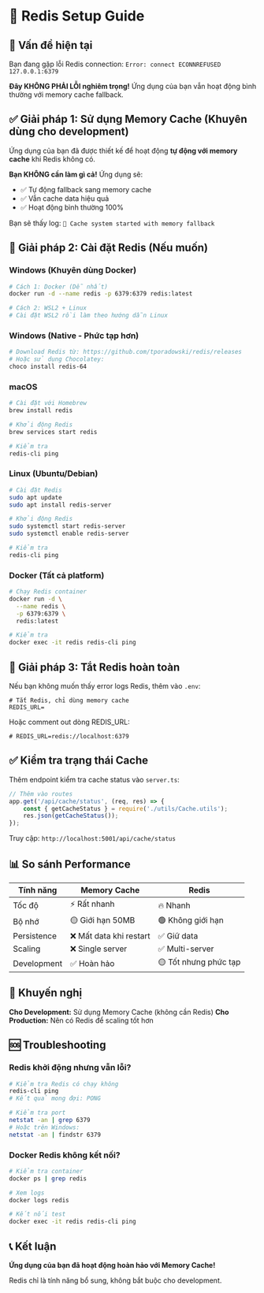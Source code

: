 # 🔴 Redis Setup Guide

## 🚨 Vấn đề hiện tại
Bạn đang gặp lỗi Redis connection: `Error: connect ECONNREFUSED 127.0.0.1:6379`

**Đây KHÔNG PHẢI LỖI nghiêm trọng!** Ứng dụng của bạn vẫn hoạt động bình thường với memory cache fallback.

## ✅ Giải pháp 1: Sử dụng Memory Cache (Khuyên dùng cho development)

Ứng dụng của bạn đã được thiết kế để hoạt động **tự động với memory cache** khi Redis không có. 

**Bạn KHÔNG cần làm gì cả!** Ứng dụng sẽ:
- ✅ Tự động fallback sang memory cache
- ✅ Vẫn cache data hiệu quả
- ✅ Hoạt động bình thường 100%

Bạn sẽ thấy log: `🔄 Cache system started with memory fallback`

## 🔧 Giải pháp 2: Cài đặt Redis (Nếu muốn)

### Windows (Khuyên dùng Docker)

```bash
# Cách 1: Docker (Dễ nhất)
docker run -d --name redis -p 6379:6379 redis:latest

# Cách 2: WSL2 + Linux
# Cài đặt WSL2 rồi làm theo hướng dẫn Linux
```

### Windows (Native - Phức tạp hơn)

```bash
# Download Redis từ: https://github.com/tporadowski/redis/releases
# Hoặc sử dụng Chocolatey:
choco install redis-64
```

### macOS

```bash
# Cài đặt với Homebrew
brew install redis

# Khởi động Redis
brew services start redis

# Kiểm tra
redis-cli ping
```

### Linux (Ubuntu/Debian)

```bash
# Cài đặt Redis
sudo apt update
sudo apt install redis-server

# Khởi động Redis
sudo systemctl start redis-server
sudo systemctl enable redis-server

# Kiểm tra
redis-cli ping
```

### Docker (Tất cả platform)

```bash
# Chạy Redis container
docker run -d \
  --name redis \
  -p 6379:6379 \
  redis:latest

# Kiểm tra
docker exec -it redis redis-cli ping
```

## 🔧 Giải pháp 3: Tắt Redis hoàn toàn

Nếu bạn không muốn thấy error logs Redis, thêm vào `.env`:

```env
# Tắt Redis, chỉ dùng memory cache
REDIS_URL=
```

Hoặc comment out dòng REDIS_URL:

```env
# REDIS_URL=redis://localhost:6379
```

## ✅ Kiểm tra trạng thái Cache

Thêm endpoint kiểm tra cache status vào `server.ts`:

```typescript
// Thêm vào routes
app.get('/api/cache/status', (req, res) => {
    const { getCacheStatus } = require('./utils/Cache.utils');
    res.json(getCacheStatus());
});
```

Truy cập: `http://localhost:5001/api/cache/status`

## 📊 So sánh Performance

| Tính năng | Memory Cache | Redis |
|-----------|--------------|-------|
| Tốc độ | ⚡ Rất nhanh | 🔥 Nhanh |
| Bộ nhớ | 🟡 Giới hạn 50MB | 🟢 Không giới hạn |
| Persistence | ❌ Mất data khi restart | ✅ Giữ data |
| Scaling | ❌ Single server | ✅ Multi-server |
| Development | ✅ Hoàn hảo | 🟡 Tốt nhưng phức tạp |

## 🎯 Khuyến nghị

**Cho Development:** Sử dụng Memory Cache (không cần Redis)
**Cho Production:** Nên có Redis để scaling tốt hơn

## 🆘 Troubleshooting

### Redis khởi động nhưng vẫn lỗi?

```bash
# Kiểm tra Redis có chạy không
redis-cli ping
# Kết quả mong đợi: PONG

# Kiểm tra port
netstat -an | grep 6379
# Hoặc trên Windows:
netstat -an | findstr 6379
```

### Docker Redis không kết nối?

```bash
# Kiểm tra container
docker ps | grep redis

# Xem logs
docker logs redis

# Kết nối test
docker exec -it redis redis-cli ping
```

## 📞 Kết luận

**Ứng dụng của bạn đã hoạt động hoàn hảo với Memory Cache!** 

Redis chỉ là tính năng bổ sung, không bắt buộc cho development. 